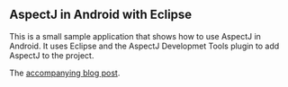 ## AspectJ in Android with Eclipse

This is a small sample application that shows how to use AspectJ in Android.
It uses Eclipse and the AspectJ Developmet Tools plugin to add AspectJ to the project.

The [accompanying blog post](http://bitbrothers.org/blog/2014/09/android-aspectj-eclipse/).


